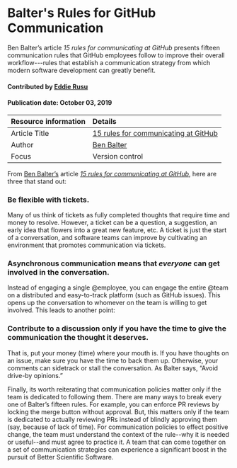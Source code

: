 # Balter's Rules for GitHub Communication

<!--deck text start-->
Ben Balter’s article *15 rules for communicating at GitHub*
presents fifteen communication rules that GitHub employees follow to improve their overall workflow---rules that establish a
communication strategy from which modern software development can greatly benefit.
<!--deck text end-->

#### Contributed by [Eddie Rusu](http://github.com/rusu24edward)
#### Publication date: October 03, 2019 

Resource information | Details 
:--- | :--- 
Article Title  | [15 rules for communicating at GitHub](https://ben.balter.com/2014/11/06/rules-of-communicating-at-github/)
Author  | [Ben Balter](https://ben.balter.com/about/)
Focus | Version control

From [Ben Balter’s](https://ben.balter.com/about/) article *[15 rules for communicating at GitHub](https://ben.balter.com/2014/11/06/rules-of-communicating-at-github/)*, here are three that stand out:

### Be flexible with tickets. 
Many of us think of tickets as fully completed thoughts that require time
    and money to resolve. However, a ticket can be a question, a suggestion, an early idea that flowers
    into a great new feature, etc. A ticket is just the start of a conversation, and software teams can
    improve by cultivating an environment that promotes communication via tickets.
### Asynchronous communication means that *everyone* can get involved in the conversation. 
Instead of
    engaging a single @employee, you can engage the entire @team on a distributed and easy-to-track
    platform (such as GitHub issues). This opens up the conversation to whomever on the team is willing
    to get involved. This leads to another point:
### Contribute to a discussion only if you have the time to give the communication the thought it deserves.
That is, put your money (time) where your mouth is. If you have thoughts on an issue, make sure you have the
    time to back them up. Otherwise, your comments can sidetrack or stall the conversation.
    As Balter says, “Avoid drive-by opinions.”

Finally, its worth reiterating that communication policies matter only if the team is dedicated to following them.
There are many ways to break every one of Balter’s fifteen rules. For example, you can enforce PR reviews by locking
the merge button without approval. But, this matters only if the team is dedicated to actually reviewing
PRs instead of blindly approving them (say, because of lack of time). For communication policies to effect
positive change, the team must understand the context of the rule--why it is needed or useful--and must agree to practice it.
A team that can come together on a set of communication strategies can experience a significant boost in the pursuit of Better Scientific Software.



<!---
Publish: yes
RSS update: 2019-10-03
Categories: development
Topics: revision control
Tags: training
Level: 2
Prerequisites: defaults
Aggregate: none
--->

